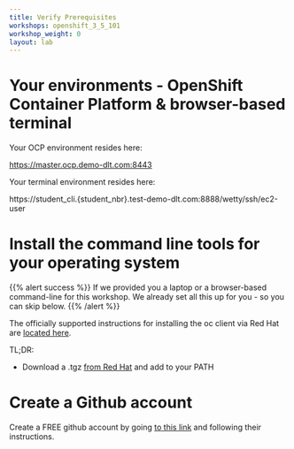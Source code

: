 ```yaml
---
title: Verify Prerequisites
workshops: openshift_3_5_101
workshop_weight: 0
layout: lab
---
```


# Your environments - OpenShift Container Platform & browser-based terminal

Your OCP environment resides here:

https://master.ocp.demo-dlt.com:8443

Your terminal environment resides here:

https://student_cli.{student_nbr}.test-demo-dlt.com:8888/wetty/ssh/ec2-user

# Install the command line tools for your operating system

{{% alert success %}}
If we provided you a laptop or a browser-based command-line for this workshop.  We already set all this up for you - so you can skip below.
{{% /alert %}}

The officially supported instructions for installing the oc client via Red Hat are [located here][1].  

TL;DR:

* Download a .tgz [from Red Hat][5] and add to your PATH


# Create a Github account
Create a FREE github account by going [to this link][6] and following their instructions.


[1]: https://docs.openshift.com/enterprise/latest/cli_reference/get_started_cli.html
[2]: https://github.com/openshift/origin/releases
[3]: http://brew.sh/
[4]: http://git-scm.com/downloads
[5]: https://access.redhat.com/downloads/content/290
[6]: https://github.com/join?source=header-home
